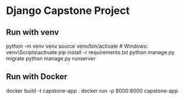 # Django Capstone Project

## Run with venv
python -m venv venv
source venv/bin/activate   # Windows: venv\Scripts\activate
pip install -r requirements.txt
python manage.py migrate
python manage.py runserver

## Run with Docker
docker build -t capstone-app .
docker run -p 8000:8000 capstone-app

